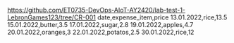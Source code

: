 https://github.com/ET0735-DevOps-AIoT-AY2420/lab-test-1-LebronGames123/tree/CR-001
date,expense_item,price
13.01.2022,rice,13.5
15.01.2022,butter,3.5
17.01.2022,sugar,2.8
19.01.2022,apples,4.7
20.01.2022,oranges,3
22.01.2022,potatos,2.5
30.01.2022,rice,12

